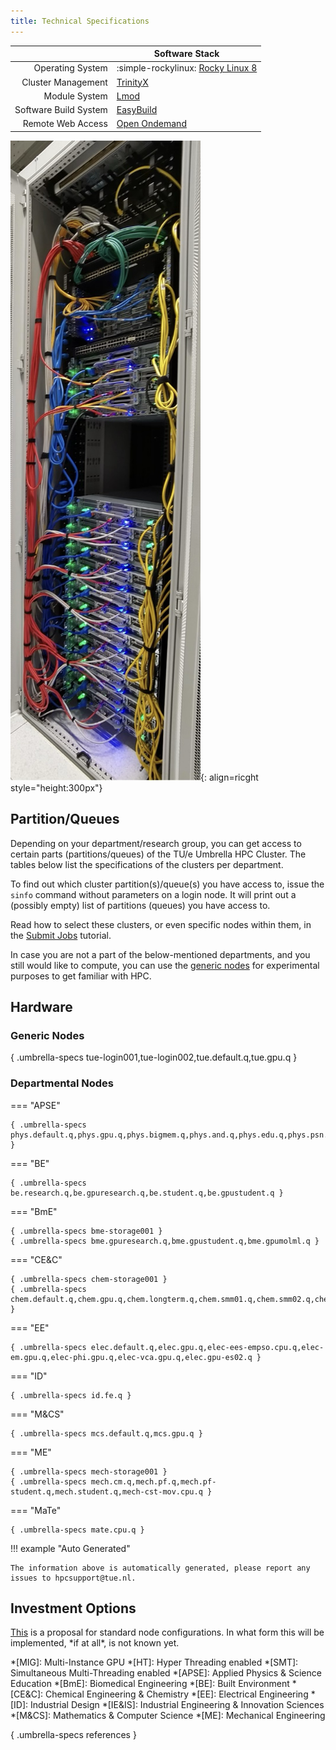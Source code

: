 ```yaml
---
title: Technical Specifications
---
```



|                       | Software Stack                                               |
|----------------------:|--------------------------------------------------------------|
|      Operating System | :simple-rockylinux: [Rocky Linux 8](https://rockylinux.org/) |
|    Cluster Management | [TrinityX](https://github.com/clustervision/trinityX)        |
|         Module System | [Lmod](https://lmod.readthedocs.io/en/latest/)               |
| Software Build System | [EasyBuild](https://docs.easybuild.io/)                      |
|     Remote Web Access | [Open Ondemand](https://openondemand.org/)                   |
![UmbrellaServers](UmbrellaServers.png){: align=ricght style="height:300px"}

## Partition/Queues

Depending on your department/research group, you can get access to
certain parts (partitions/queues) of the TU/e Umbrella HPC Cluster. 
The tables below list the specifications of the clusters per department.

To find out which cluster partition(s)/queue(s) you have access to,
issue the `sinfo` command without parameters on a login node. It will
print out a (possibly empty) list of partitions (queues) you have access
to.

Read how to select these clusters, or even specific nodes within them,
in the [Submit Jobs](steps/jobs/index.md) tutorial.

In case you are not a part of the below-mentioned departments, and you
still would like to compute, you can use the [generic nodes](#generic-nodes) for
experimental purposes to get familiar with HPC.

## Hardware

### Generic Nodes

{ .umbrella-specs tue-login001,tue-login002,tue.default.q,tue.gpu.q }

### Departmental Nodes

=== "APSE"

    { .umbrella-specs phys.default.q,phys.gpu.q,phys.bigmem.q,phys.and.q,phys.edu.q,phys.psn.q }

=== "BE"

    { .umbrella-specs be.research.q,be.gpuresearch.q,be.student.q,be.gpustudent.q }

=== "BmE"

    { .umbrella-specs bme-storage001 }
    { .umbrella-specs bme.gpuresearch.q,bme.gpustudent.q,bme.gpumolml.q }

=== "CE&C"

    { .umbrella-specs chem-storage001 }
    { .umbrella-specs chem.default.q,chem.gpu.q,chem.longterm.q,chem.smm01.q,chem.smm02.q,chem.smm03.q }

=== "EE"

    { .umbrella-specs elec.default.q,elec.gpu.q,elec-ees-empso.cpu.q,elec-em.gpu.q,elec-phi.gpu.q,elec-vca.gpu.q,elec.gpu-es02.q }

=== "ID"

    { .umbrella-specs id.fe.q }

=== "M&CS"

    { .umbrella-specs mcs.default.q,mcs.gpu.q }

=== "ME"

    { .umbrella-specs mech-storage001 }
    { .umbrella-specs mech.cm.q,mech.pf.q,mech.pf-student.q,mech.student.q,mech-cst-mov.cpu.q }

=== "MaTe"
    
    { .umbrella-specs mate.cpu.q }

!!! example "Auto Generated"

    The information above is automatically generated, please report any issues to hpcsupport@tue.nl.

## Investment Options

[This](standard_configs_2024.md) is a proposal for standard node
configurations. In what form this will be implemented, \*if at all\*, is not
known yet.

*[MIG]: Multi-Instance GPU
*[HT]: Hyper Threading enabled
*[SMT]: Simultaneous Multi-Threading enabled
*[APSE]: Applied Physics & Science Education
*[BmE]: Biomedical Engineering
*[BE]: Built Environment
*[CE&C]: Chemical Engineering & Chemistry
*[EE]: Electrical Engineering
*[ID]: Industrial Design
*[IE&IS]: Industrial Engineering & Innovation Sciences
*[M&CS]: Mathematics & Computer Science
*[ME]: Mechanical Engineering

{ .umbrella-specs references }
